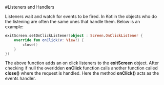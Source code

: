 #Listeners and Handlers

Listeners wait and watch for events to be fired. In Kotlin the objects who do the listening are often the same ones that handle them. Below is an example: 

```Kotlin
exitScreen.setOnClickListener(object : Screen.OnClickListener { 
    override fun onClick(v: View?) { 
        close()
    }
})
```

The above function adds an on click listeners to the **exitScreen** object. After 
checking if null the overidden **onClick** function calls another function called **close()** where the request is handled. Here the method **onClick()** acts as the events handler.

